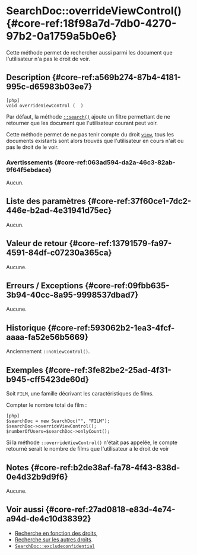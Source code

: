 # SearchDoc::overrideViewControl() {#core-ref:18f98a7d-7db0-4270-97b2-0a1759a5b0e6}

<div class="short-description">
    
Cette méthode permet de rechercher aussi parmi les document que l'utilisateur
n'a pas le droit de voir.

</div>


## Description {#core-ref:a569b274-87b4-4181-995c-d65983b03ee7}

    [php]
    void overrideViewControl (  )

Par défaut, la méthode [`::search()`][search] ajoute un filtre permettant de ne
retourner que les document que l'utilisateur courant peut voir.

Cette méthode permet de ne pas tenir compte du droit [`view`][viewACL], tous les
documents existants sont alors trouvés que l'utilisateur en cours
n'ait ou pas le droit de le voir.

### Avertissements {#core-ref:063ad594-da2a-46c3-82ab-9f64f5ebdace}

Aucun.

## Liste des paramètres {#core-ref:37f60ce1-7dc2-446e-b2ad-4e31941d75ec}

Aucun.

## Valeur de retour {#core-ref:13791579-fa97-4591-84df-c07230a365ca}

Aucune.

## Erreurs / Exceptions {#core-ref:09fbb635-3b94-40cc-8a95-9998537dbad7}

Aucune.

## Historique {#core-ref:593062b2-1ea3-4fcf-aaaa-fa52e56b5669}

Anciennement `::noViewControl()`.

## Exemples {#core-ref:3fe82be2-25ad-4f31-b945-cff5423de60d}

Soit `FILM`, une famille décrivant les caractéristiques de films.

Compter le nombre total de film :

    [php]
    $searchDoc = new SearchDoc("", "FILM");
    $searchDoc->overrideViewControl();
    $numberOfUsers=$searchDoc->onlyCount();

Si la méthode `::overrideViewControl()` n'était pas appelée, le compte retourné
serait le nombre de films que l'utilisateur a le droit de voir

## Notes {#core-ref:b2de38af-fa78-4f43-838d-0e4d32b9d9f6}

Aucune.

## Voir aussi {#core-ref:27ad0818-e83d-4e74-a94d-de4c10d38392}

*   [Recherche en fonction des droits][advview],
*   [Recherche sur les autres droits][docperm].
*   [`SearchDoc::excludeconfidential`][excludeconfidential]

<!-- links -->
[viewACL]:      #core-ref:f1575705-10e8-4bf2-83b3-4c0b5bfb77cf
[docperm]:      #core-ref:5cf15b7a-e8c8-4ec8-a3b8-2e676b6be349
[advview]:      #core-ref:8fd719e9-cc92-4ca4-822c-911a9fee10bf
[search]:       #core-ref:6f5cc024-66e4-429e-9071-67d4523a8e08
[excludeconfidential]: #core-ref:17be152c-0844-40d5-bfc5-a9aa2f2695fc
